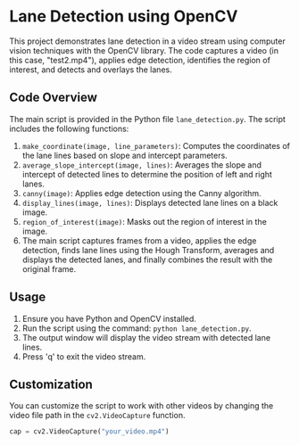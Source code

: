 # Lane Detection using OpenCV

This project demonstrates lane detection in a video stream using computer vision techniques with the OpenCV library. The code captures a video (in this case, "test2.mp4"), applies edge detection, identifies the region of interest, and detects and overlays the lanes.

## Code Overview

The main script is provided in the Python file `lane_detection.py`. The script includes the following functions:

1. `make_coordinate(image, line_parameters)`: Computes the coordinates of the lane lines based on slope and intercept parameters.
2. `average_slope_intercept(image, lines)`: Averages the slope and intercept of detected lines to determine the position of left and right lanes.
3. `canny(image)`: Applies edge detection using the Canny algorithm.
4. `display_lines(image, lines)`: Displays detected lane lines on a black image.
5. `region_of_interest(image)`: Masks out the region of interest in the image.
6. The main script captures frames from a video, applies the edge detection, finds lane lines using the Hough Transform, averages and displays the detected lanes, and finally combines the result with the original frame.

## Usage

1. Ensure you have Python and OpenCV installed.
2. Run the script using the command: `python lane_detection.py`.
3. The output window will display the video stream with detected lane lines.
4. Press 'q' to exit the video stream.

## Customization

You can customize the script to work with other videos by changing the video file path in the `cv2.VideoCapture` function.

```python
cap = cv2.VideoCapture("your_video.mp4")
